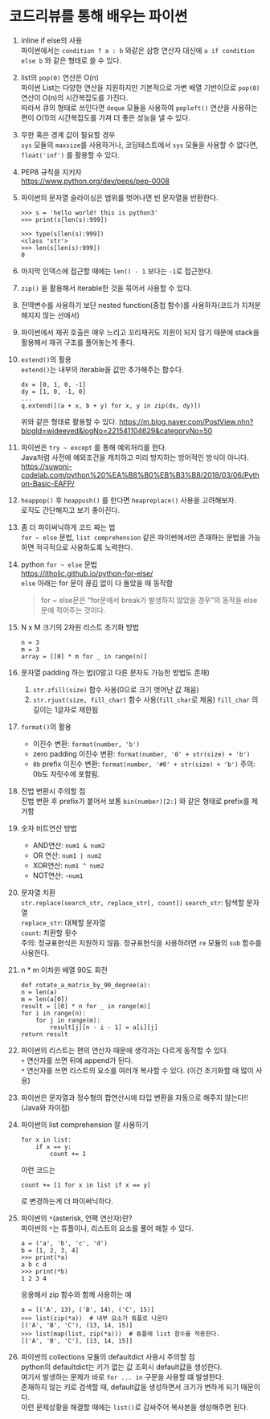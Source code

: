 # 코드리뷰를 통해 배우는 파이썬

1. inline if else의 사용  
   파이썬에서는 `condition ? a : b` 와같은 삼항 연산자 대신에 `a if condition else b` 와 같은 형태로 쓸 수 있다.
2. list의 `pop(0)` 연산은 O(n)  
   파이썬 List는 다양한 연산을 지원하지만 기본적으로 가변 배열 기반이므로 `pop(0)` 연산이 O(n)의 시간복잡도를 가진다.  
   따라서 큐의 형태로 쓰인다면 `deque` 모듈을 사용하여 `popleft()` 연산을 사용하는 편이 O(1)의 시간복잡도를 가져 더 좋은 성능을 낼 수 있다.
3. 무한 혹은 경계 값이 필요할 경우  
   `sys` 모듈의 `maxsize`를 사용하거나, 코딩테스트에서 `sys` 모듈을 사용할 수 없다면, `float('inf')` 를 활용할 수 있다.
4. PEP8 규칙을 지키자  
   https://www.python.org/dev/peps/pep-0008
5. 파이썬의 문자열 슬라이싱은 범위를 벗어나면 빈 문자열을 반환한다.

   ```python3
   >>> s = 'hello world! this is python3'
   >>> print(s[len(s):999])

   >>> type(s[len(s):999])
   <class 'str'>
   >>> len(s[len(s):999])
   0
   ```

6. 마지막 인덱스에 접근할 때에는 `len() - 1` 보다는 `-1`로 접근한다.
7. `zip()` 을 활용해서 iterable한 것을 묶어서 사용할 수 있다.
8. 전역변수를 사용하기 보단 nested function(중첩 함수)를 사용하자(코드가 지저분해지지 않는 선에서)
9. 파이썬에서 재귀 호출은 매우 느리고 꼬리재귀도 지원이 되지 않기 때문에 stack을 활용해서 재귀 구조를 풀어놓는게 좋다.
10. `extend()`의 활용  
    `extend()`는 내부의 iterable을 값만 추가해주는 함수다.
    ```python3
    dx = [0, 1, 0, -1]
    dy = [1, 0, -1, 0]
    ...
    q.extend([(a + x, b + y) for x, y in zip(dx, dy)])
    ```
    위와 같은 형태로 활용할 수 있다.
    https://m.blog.naver.com/PostView.nhn?blogId=wideeyed&logNo=221541104629&categoryNo=50
11. 파이썬은 `try ~ except` 를 통해 예외처리를 한다.  
    Java처럼 사전에 예외조건을 캐치하고 미리 방지하는 방어적인 방식이 아니다.
    https://suwoni-codelab.com/python%20%EA%B8%B0%EB%B3%B8/2018/03/06/Python-Basic-EAFP/
12. `heappop()` 후 `heappush()` 를 한다면 `heapreplace()` 사용을 고려해보자.  
    로직도 간단해지고 보기 좋아진다.
13. 좀 더 파이써닉하게 코드 짜는 법  
    `for ~ else` 문법, `list comprehension` 같은 파이썬에서만 존재하는 문법을 가능하면 적극적으로 사용하도록 노력한다.
14. python `for ~ else` 문법  
    https://itholic.github.io/python-for-else/  
    `else` 아래는 for 문이 끊김 없이 다 돌았을 때 동작함
    > for ~ else문은 “for문에서 break가 발생하지 않았을 경우”의 동작을 else문에 적어주는 것이다.
15. N x M 크기의 2차원 리스트 초기화 방법
    ```python3
    n = 3
    m = 3
    array = [[0] * m for _ in range(n)]
    ```
16. 문자열 padding 하는 법(0말고 다른 문자도 가능한 방법도 존재)
    1. `str.zfill(size)` 함수 사용(0으로 크기 벗어난 값 채움)
    2. `str.rjust(size, fill_char)` 함수 사용(`fill_char`로 채움)
       `fill_char` 의 길이는 1글자로 제한됨
17. `format()`의 활용
    - 이진수 변환: `format(number, 'b')`
    - zero padding 이진수 변환: `format(number, '0' + str(size) + 'b')`
    - `0b` prefix 이진수 변환: `format(number, '#0' + str(size) + 'b')`
      주의: 0b도 자릿수에 포함됨.
18. 진법 변환시 주의할 점  
    진법 변환 후 prefix가 붙어서 보통 `bin(number)[2:]` 와 같은 형태로 prefix를 제거함
19. 숫자 비트연산 방법
    - AND연산: `num1 & num2`
    - OR 연산: `num1 | num2`
    - XOR연산: `num1 ^ num2`
    - NOT연산: `~num1`
20. 문자열 치환  
    `str.replace(search_str, replace_str[, count])`
    `search_str`: 탐색할 문자열  
    `replace_str`: 대체할 문자열  
    `count`: 치환할 횟수  
    주의: 정규표현식은 지원하지 않음. 정규표현식을 사용하려면 `re` 모듈의 `sub` 함수를 사용한다.
21. n \* m 이차원 배열 90도 회전
    ```python3
    def rotate_a_matrix_by_90_degree(a):
    n = len(a)
    m = len(a[0])
    result = [[0] * n for _ in range(m)]
    for i in range(n):
        for j in range(m):
            result[j][n - i - 1] = a[i][j]
    return result
    ```
22. 파이썬의 리스트는 편의 연산자 때문에 생각과는 다르게 동작할 수 있다.  
    `+` 연산자를 쓰면 뒤에 append가 된다.  
    `*` 연산자를 쓰면 리스트의 요소를 여러개 복사할 수 있다. (이건 초기화할 때 많이 사용)
23. 파이썬은 문자열과 정수형의 합연산시에 타입 변환을 자동으로 해주지 않는다!! (Java와 차이점)
24. 파이썬의 list comprehension 잘 사용하기
    ```python3
    for x in list:
        if x == y:
            count += 1
    ```
    이런 코드는
    ```python3
    count += [1 for x in list if x == y]
    ```
    로 변경하는게 더 파이써닉하다.
25. 파이썬의 `*`(asterisk, 언팩 연산자)란?  
    파이썬의 `*`는 튜플이나, 리스트의 요소를 풀어 헤칠 수 있다.
    ```python3
    a = ('a', 'b', 'c', 'd')
    b = [1, 2, 3, 4]
    >>> print(*a)
    a b c d
    >>> print(*b)
    1 2 3 4
    ```
    응용해서 zip 함수와 함께 사용하는 예
    ```python3
    a = [('A', 13), ('B', 14), ('C', 15)]
    >>> list(zip(*a))  # 내부 요소가 튜플로 나온다
    [('A', 'B', 'C'), (13, 14, 15)]
    >>> list(map(list, zip(*a)))  # 튜플에 list 함수를 적용한다.
    [['A', 'B', 'C'], [13, 14, 15]]
    ```
26. 파이썬의 collections 모듈의 defaultdict 사용시 주의할 점  
    python의 defaultdict는 키가 없는 값 조회시 default값을 생성한다.  
    여기서 발생하는 문제가 바로 `for ... in` 구문을 사용할 떄 발생한다.  
    존재하지 않는 키로 검색할 때, default값을 생성하면서 크기가 변하게 되기 때문이다.  
    이런 문제상황을 해결할 때에는 `list()`로 감싸주어 복사본을 생성해주면 된다.
